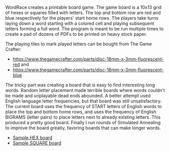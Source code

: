 WordRace creates a printable board game.
The game board is a 10x13 grid of hexes or squares filled with letters.
The top and bottom row are red and blue respectively for the players' start home rows.
The players take turns laying down a word starting with a colored cell and playing subsequent letters forming a full word. The program is meant to be run multiple times to create a pad of dozens of PDFs to be printed on heavy stock paper.

The playing tiles to mark played letters can be bought from The Game Crafter:

- https://www.thegamecrafter.com/parts/disc-18mm-x-3mm-fluorescent-red and
- https://www.thegamecrafter.com/parts/disc-18mm-x-3mm-fluorescent-blue

The tricky part was creating a board that is easy to find interesting long words. Random letter placement made terrible boards where words couldn't be made and unplayable dead ends abounded. A better attempt used English language letter frequencies, but that board was still unsatisfactory. The current board uses the frequency of START letters of English words to place the top and bottom home rows, and uses the frequency of English BIGRAMS (letter pairs) to place letters next to already existing letters. This produced a pretty good board. Finally I run rounds of Simulated Annealing to improve the board greatly, favoring boards that can make longer words.

- [Sample HEX board](hex_grid.pdf)
- [Sample SQUARE board](square_grid.pdf)
